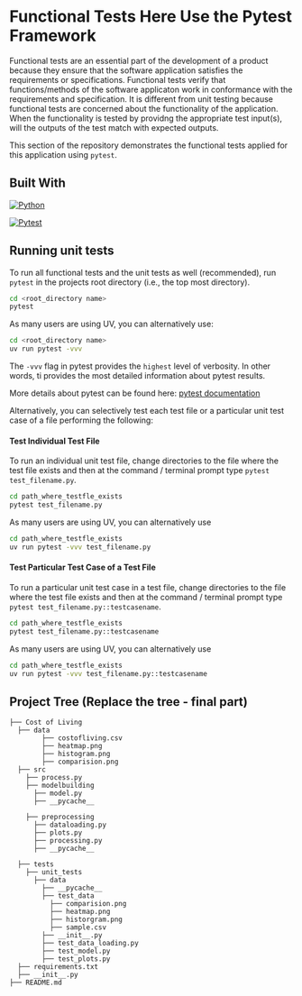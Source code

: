 # Functional Tests Here Use the Pytest Framework

Functional tests are an essential part of the development of a product because they ensure that the software application satisfies the requirements or specifications. Functional tests verify that functions/methods of the software applicaton work in conformance with the requirements and specification. It is different from unit testing because functional tests are concerned about the functionality of the application. When the functionality is tested by providng the appropriate test input(s), will the outputs of the test match with expected outputs.

This section of the repository demonstrates the functional tests applied for this application using `pytest`.

## Built With

[![Python](https://img.shields.io/badge/python-3.13-blue)](https://www.python.org/)

[![Pytest](https://img.shields.io/badge/pytest-8.3.5-green)](https://docs.pytest.org/en/7.1.x/)

## Running unit tests

To run all functional tests and the unit tests as well (recommended), run `pytest` in the projects root directory (i.e., the top most directory).

```bash
cd <root_directory name>
pytest
```

As many users are using UV, you can alternatively use:

```bash
cd <root_directory name>
uv run pytest -vvv
```

The `-vvv` flag in pytest provides the `highest` level of verbosity. In other words, ti provides the most detailed information about pytest results.

More details about pytest can be found here:
[pytest documentation](https://docs.pytest.org/en/stable/)

Alternatively, you can selectively test each test file or a particular unit test case of a file performing the following:

#### Test Individual Test File

To run an individual unit test file, change directories to the file where the test file exists and then at the command / terminal prompt type `pytest test_filename.py`.

```bash
cd path_where_testfle_exists
pytest test_filename.py
```

As many users are using UV, you can alternatively use

```bash
cd path_where_testfle_exists
uv run pytest -vvv test_filename.py
```

#### Test Particular Test Case of a Test File

To run a particular unit test case in a test file, change directories to the file where the test file exists and then at the command / terminal prompt type `pytest test_filename.py::testcasename`.

```bash
cd path_where_testfle_exists
pytest test_filename.py::testcasename
```

As many users are using UV, you can alternatively use

```bash
cd path_where_testfle_exists
uv run pytest -vvv test_filename.py::testcasename
```

## Project Tree (Replace the tree - final part)

    ├── Cost of Living
      ├── data
            ├── costofliving.csv
            ├── heatmap.png
            ├── histogram.png
            ├── comparision.png
      ├── src
        ├── process.py
        ├── modelbuilding
          ├── model.py
          ├── __pycache__

        ├── preprocessing
          ├── dataloading.py
          ├── plots.py
          ├── processing.py
          ├── __pycache__

      ├── tests
        ├── unit_tests
          ├── data
            ├── __pycache__
            ├── test_data
              ├── comparision.png
              ├── heatmap.png
              ├── historgram.png
              ├── sample.csv
            ├── __init__.py
            ├── test_data_loading.py
            ├── test_model.py
            ├── test_plots.py
      ├── requirements.txt
      ├── __init__.py
    ├── README.md
